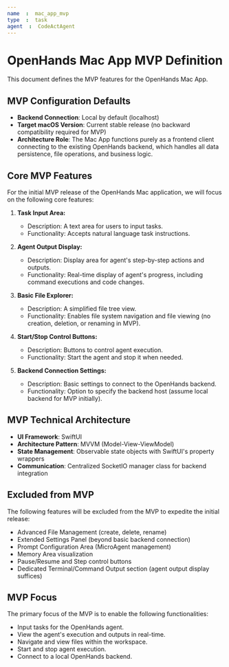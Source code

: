 ```yaml
---
name  :  mac_app_mvp
type  :  task
agent  :  CodeActAgent
---
```


# OpenHands Mac App MVP Definition

This document defines the MVP features for the OpenHands Mac App.

## MVP Configuration Defaults

- **Backend Connection**: Local by default (localhost)
- **Target macOS Version**: Current stable release (no backward compatibility required for MVP)
- **Architecture Role**: The Mac App functions purely as a frontend client connecting to the existing OpenHands backend, which handles all data persistence, file operations, and business logic.

## Core MVP Features

For the initial MVP release of the OpenHands Mac application, we will focus on the following core features:

1. **Task Input Area:**
   - Description: A text area for users to input tasks.
   - Functionality: Accepts natural language task instructions.

2. **Agent Output Display:**
   - Description: Display area for agent's step-by-step actions and outputs.
   - Functionality: Real-time display of agent's progress, including command executions and code changes.

3. **Basic File Explorer:**
   - Description: A simplified file tree view.
   - Functionality: Enables file system navigation and file viewing (no creation, deletion, or renaming in MVP).

4. **Start/Stop Control Buttons:**
   - Description: Buttons to control agent execution.
   - Functionality: Start the agent and stop it when needed.

5. **Backend Connection Settings:**
   - Description: Basic settings to connect to the OpenHands backend.
   - Functionality: Option to specify the backend host (assume local backend for MVP initially).

## MVP Technical Architecture

- **UI Framework**: SwiftUI
- **Architecture Pattern**: MVVM (Model-View-ViewModel)
- **State Management**: Observable state objects with SwiftUI's property wrappers
- **Communication**: Centralized SocketIO manager class for backend integration

## Excluded from MVP

The following features will be excluded from the MVP to expedite the initial release:

- Advanced File Management (create, delete, rename)
- Extended Settings Panel (beyond basic backend connection)
- Prompt Configuration Area (MicroAgent management)
- Memory Area visualization
- Pause/Resume and Step control buttons
- Dedicated Terminal/Command Output section (agent output display suffices)

## MVP Focus

The primary focus of the MVP is to enable the following functionalities:

- Input tasks for the OpenHands agent.
- View the agent's execution and outputs in real-time.
- Navigate and view files within the workspace.
- Start and stop agent execution.
- Connect to a local OpenHands backend.

